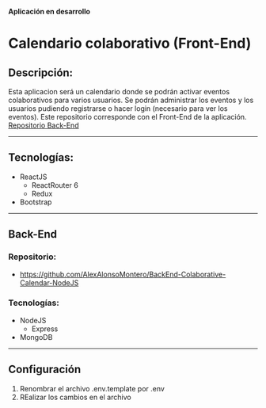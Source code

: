 __Aplicación en desarrollo__
# Calendario colaborativo (Front-End)


## Descripción:
Esta aplicacion será un calendario donde se podrán activar eventos colaborativos para varios usuarios. Se podrán administrar los eventos y los usuarios pudiendo registrarse o hacer login (necesario para ver los eventos). Este repositorio corresponde con el Front-End de la aplicación.
[Repositorio Back-End](https://github.com/AlexAlonsoMontero/BackEnd-Colaborative-Calendar-NodeJS)

---
## Tecnologías:
* ReactJS
    * ReactRouter 6
    * Redux
* Bootstrap

---
## Back-End
### Repositorio:
* https://github.com/AlexAlonsoMontero/BackEnd-Colaborative-Calendar-NodeJS
### Tecnologías:
* NodeJS
    * Express
* MongoDB

---
## Configuración 

1. Renombrar el archivo .env.template por .env
2. REalizar los cambios en el archivo